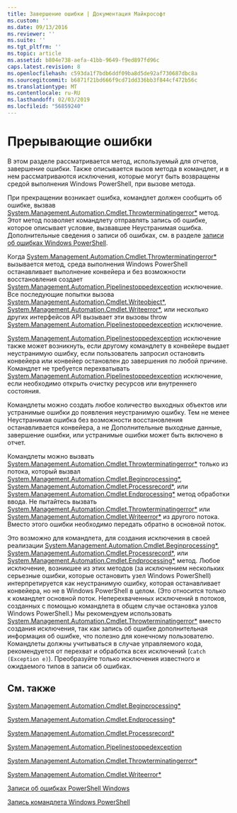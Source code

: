 ```yaml
---
title: Завершение ошибки | Документация Майкрософт
ms.custom: ''
ms.date: 09/13/2016
ms.reviewer: ''
ms.suite: ''
ms.tgt_pltfrm: ''
ms.topic: article
ms.assetid: b804e738-aefa-41bb-9649-f9ed897fd96c
caps.latest.revision: 8
ms.openlocfilehash: c593da1f7bdb6ddf09ba8d5de92af730687dbc8a
ms.sourcegitcommit: b6871f21bd666f9cd71dd336bb3f844cf472b56c
ms.translationtype: MT
ms.contentlocale: ru-RU
ms.lasthandoff: 02/03/2019
ms.locfileid: "56859240"
---
```

# <a name="terminating-errors"></a>Прерывающие ошибки

В этом разделе рассматривается метод, используемый для отчетов, завершение ошибки. Также описывается вызов метода в командлет, и в нем рассматриваются исключения, которые могут быть возвращены средой выполнения Windows PowerShell, при вызове метода.

При прекращении возникает ошибка, командлет должен сообщить об ошибке, вызвав [System.Management.Automation.Cmdlet.Throwterminatingerror*](/dotnet/api/System.Management.Automation.Cmdlet.ThrowTerminatingError) метод. Этот метод позволяет командлету отправлять запись об ошибке, которое описывает условие, вызвавшее Неустранимая ошибка. Дополнительные сведения о записи об ошибках, см. в разделе [записи об ошибках Windows PowerShell](./windows-powershell-error-records.md).

Когда [System.Management.Automation.Cmdlet.Throwterminatingerror*](/dotnet/api/System.Management.Automation.Cmdlet.ThrowTerminatingError) вызывается метод, среда выполнения Windows PowerShell останавливает выполнение конвейера и без возможности восстановления создает [ System.Management.Automation.Pipelinestoppedexception](/dotnet/api/System.Management.Automation.PipelineStoppedException) исключение. Все последующие попытки вызова [System.Management.Automation.Cmdlet.Writeobject*](/dotnet/api/System.Management.Automation.Cmdlet.WriteObject), [System.Management.Automation.Cmdlet.Writeerror*](/dotnet/api/System.Management.Automation.Cmdlet.WriteError), или несколько других интерфейсов API вызывает эти вызовы throw [System.Management.Automation.Pipelinestoppedexception](/dotnet/api/System.Management.Automation.PipelineStoppedException) исключение.

[System.Management.Automation.Pipelinestoppedexception](/dotnet/api/System.Management.Automation.PipelineStoppedException) исключение также может возникнуть, если другому командлету в конвейере выдает неустранимую ошибку, если пользователь запросил остановить конвейера или конвейер остановлен до завершения по любой причине. Командлет не требуется перехватывать [System.Management.Automation.Pipelinestoppedexception](/dotnet/api/System.Management.Automation.PipelineStoppedException) исключение, если необходимо открыть очистку ресурсов или внутреннего состояния.

Командлеты можно создать любое количество выходных объектов или устранимые ошибки до появления неустранимую ошибку. Тем не менее Неустранимая ошибка без возможности восстановления останавливается конвейера, а не Дополнительные выходные данные, завершение ошибки, или устранимые ошибки может быть включено в отчет.

Командлеты можно вызвать [System.Management.Automation.Cmdlet.Throwterminatingerror*](/dotnet/api/System.Management.Automation.Cmdlet.ThrowTerminatingError) только из потока, который вызвал [System.Management.Automation.Cmdlet.Beginprocessing*](/dotnet/api/System.Management.Automation.Cmdlet.BeginProcessing), [ System.Management.Automation.Cmdlet.Processrecord*](/dotnet/api/System.Management.Automation.Cmdlet.ProcessRecord), или [System.Management.Automation.Cmdlet.Endprocessing*](/dotnet/api/System.Management.Automation.Cmdlet.EndProcessing) метод обработки ввода. Не пытайтесь вызвать [System.Management.Automation.Cmdlet.Throwterminatingerror*](/dotnet/api/System.Management.Automation.Cmdlet.ThrowTerminatingError) или [System.Management.Automation.Cmdlet.Writeerror*](/dotnet/api/System.Management.Automation.Cmdlet.WriteError) из другого потока. Вместо этого ошибки необходимо передать обратно в основной поток.

Это возможно для командлета, для создания исключения в своей реализации [System.Management.Automation.Cmdlet.Beginprocessing*](/dotnet/api/System.Management.Automation.Cmdlet.BeginProcessing), [System.Management.Automation.Cmdlet.Processrecord*](/dotnet/api/System.Management.Automation.Cmdlet.ProcessRecord), или [System.Management.Automation.Cmdlet.Endprocessing*](/dotnet/api/System.Management.Automation.Cmdlet.EndProcessing) метод. Любое исключение, возникшее из этих методов (за исключением нескольких серьезные ошибки, которые остановить узел Windows PowerShell) интерпретируется как неустранимую ошибку, которая останавливает конвейера, но не в Windows PowerShell в целом. (Это относится только к командлет основной поток. Неперехваченных исключений в потоков, созданных с помощью командлета в общем случае остановка узлов Windows PowerShell.) Мы рекомендуем использовать [System.Management.Automation.Cmdlet.Throwterminatingerror*](/dotnet/api/System.Management.Automation.Cmdlet.ThrowTerminatingError) вместо создания исключения, так как запись об ошибке дополнительная информация об ошибке, что полезно для конечному пользователю. Командлеты должны учитываться в случае управляемого кода, рекомендуется от перехват и обработка всех исключений (`catch (Exception e)`). Преобразуйте только исключения известного и ожидаемого типов в записи об ошибках.

## <a name="see-also"></a>См. также

[System.Management.Automation.Cmdlet.Beginprocessing*](/dotnet/api/System.Management.Automation.Cmdlet.BeginProcessing)

[System.Management.Automation.Cmdlet.Endprocessing*](/dotnet/api/System.Management.Automation.Cmdlet.EndProcessing)

[System.Management.Automation.Cmdlet.Processrecord*](/dotnet/api/System.Management.Automation.Cmdlet.ProcessRecord)

[System.Management.Automation.Pipelinestoppedexception](/dotnet/api/System.Management.Automation.PipelineStoppedException)

[System.Management.Automation.Cmdlet.Throwterminatingerror*](/dotnet/api/System.Management.Automation.Cmdlet.ThrowTerminatingError)

[System.Management.Automation.Cmdlet.Writeerror*](/dotnet/api/System.Management.Automation.Cmdlet.WriteError)

[Записи об ошибках PowerShell Windows](./windows-powershell-error-records.md)

[Запись командлета Windows PowerShell](./writing-a-windows-powershell-cmdlet.md)
